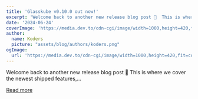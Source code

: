 ```yaml
---
title: 'Glasskube v0.10.0 out now!'
excerpt: 'Welcome back to another new release blog post 🚀  This is where we cover the newest shipped features,...'
date: '2024-06-24'
coverImage: 'https://media.dev.to/cdn-cgi/image/width=1000,height=420,fit=cover,gravity=auto,format=auto/https%3A%2F%2Fdev-to-uploads.s3.amazonaws.com%2Fuploads%2Farticles%2Fs08vgzsa3tex0yv0mg2o.png'
author:
  name: Koders
  picture: "assets/blog/authors/koders.png"
ogImage:
  url: 'https://media.dev.to/cdn-cgi/image/width=1000,height=420,fit=cover,gravity=auto,format=auto/https%3A%2F%2Fdev-to-uploads.s3.amazonaws.com%2Fuploads%2Farticles%2Fs08vgzsa3tex0yv0mg2o.png'
---
```


Welcome back to another new release blog post 🚀  This is where we cover the newest shipped features,...

[Read more](https://dev.to/glasskube/glasskube-v0100-out-now-3ipi)
